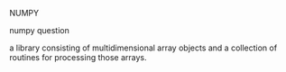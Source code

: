  NUMPY
 
 numpy question

a library consisting of multidimensional array objects and a collection of routines for processing those arrays.
